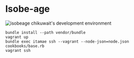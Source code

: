# Isobe-age
![isobeage](https://2.bp.blogspot.com/-mzU0vENiAxw/V0QndHK-zxI/AAAAAAAA65g/9PpG-9ftzUQasY9Bqw9gC2jWpKcGUEofQCLcB/s800/food_isobeage.png)
chikuwait's development environment

```
bundle install --path vendor/bundle
vagrant up
bundle exec itamae ssh --vagrant --node-json=node.json cookbooks/base.rb
vagrant ssh
```
